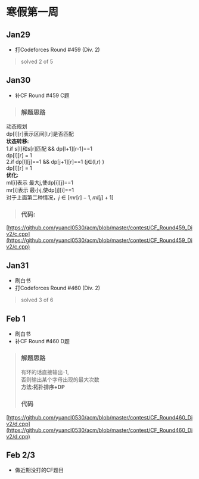 # 寒假第一周

## Jan29  
* 打Codeforces Round #459 (Div. 2)  
> solved 2 of 5

## Jan30
* 补CF Round #459 C题
> ### 解题思路  
动态规划  
dp[l][r]表示区间[l,r]是否匹配  
**状态转移:**  
1.if s[l]和s[r]匹配 && dp[l+1][r-1]==1  
    dp[l][r] = 1  
2.if dp[l][j]==1  && dp[j+1][r]==1  (j$\in$(l,r) )  
    dp[l][r] = 1  
**优化:**  
ml[i]表示 最大j,使dp[i][j]==1  
mr[i]表示 最小j,使dp[j][i]==1  
对于上面第二种情况，$j \in [ mr[r]-1,ml[j]+1 ]$  
> ### 代码:  
[https://github.com/yuancl0530/acm/blob/master/contest/CF_Round459_Div2/c.cpp](https://github.com/yuancl0530/acm/blob/master/contest/CF_Round459_Div2/c.cpp)


## Jan31
* 刷白书
* 打Codeforces Round #460 (Div. 2)
> solved 3 of 6

## Feb 1
* 刷白书
* 补CF Round #460 D题
>### 解题思路  
>有环的话直接输出-1,  
否则输出某个字母出现的最大次数  
**方法:拓扑排序+DP**
>### 代码 
[https://github.com/yuancl0530/acm/blob/master/contest/CF_Round460_Div2/d.cpp](https://github.com/yuancl0530/acm/blob/master/contest/CF_Round460_Div2/d.cpp)  
## Feb 2/3
* 做近期没打的CF题目
